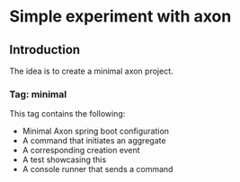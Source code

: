 # Simple experiment with axon 

## Introduction

The idea is to create a minimal axon project.

### Tag: minimal
This tag contains the following:
* Minimal Axon spring boot configuration
* A command that initiates an aggregate
* A corresponding creation event
* A test showcasing this
* A console runner that sends a command